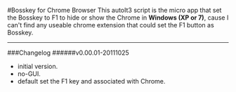 #Bosskey for Chrome Browser
This autoIt3 script is the micro app that set the Bosskey to F1 to hide or show the Chrome in **Windows (XP or 7)**, cause I can't find any useable chrome extension that could set the F1 button as Bosskey.
***
###Changelog
######v0.00.01-20111025
- initial version.
- no-GUI.
- default set the F1 key and associated with Chrome.